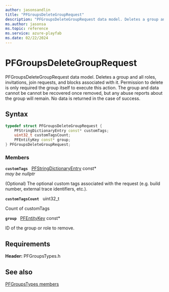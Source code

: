 ```yaml
---
author: jasonsandlin
title: "PFGroupsDeleteGroupRequest"
description: "PFGroupsDeleteGroupRequest data model. Deletes a group and all roles, invitations, join requests, and blocks associated with it. Permission to delete is only required the group itself to execute this action. The group and data cannot be cannot be recovered once removed, but any abuse reports about the group will remain. No data is returned in the case of success."
ms.author: jasonsa
ms.topic: reference
ms.service: azure-playfab
ms.date: 02/22/2024
---
```


# PFGroupsDeleteGroupRequest  

PFGroupsDeleteGroupRequest data model. Deletes a group and all roles, invitations, join requests, and blocks associated with it. Permission to delete is only required the group itself to execute this action. The group and data cannot be cannot be recovered once removed, but any abuse reports about the group will remain. No data is returned in the case of success.  

## Syntax  
  
```cpp
typedef struct PFGroupsDeleteGroupRequest {  
    PFStringDictionaryEntry const* customTags;  
    uint32_t customTagsCount;  
    PFEntityKey const* group;  
} PFGroupsDeleteGroupRequest;  
```
  
### Members  
  
**`customTags`** &nbsp; [PFStringDictionaryEntry](../../pftypes/structs/pfstringdictionaryentry.md) const*  
*may be nullptr*  
  
(Optional) The optional custom tags associated with the request (e.g. build number, external trace identifiers, etc.).
  
**`customTagsCount`** &nbsp; uint32_t  
  
Count of customTags
  
**`group`** &nbsp; [PFEntityKey](../../pftypes/structs/pfentitykey-c.md) const*  
  
ID of the group or role to remove.
  
  
## Requirements  
  
**Header:** PFGroupsTypes.h
  
## See also  
[PFGroupsTypes members](../pfgroupstypes_members.md)  

  
  
